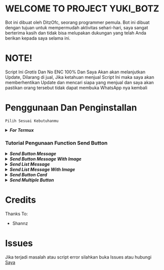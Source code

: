 # WELCOME TO PROJECT YUKI_BOTZ
Bot ini dibuat oleh DitzOfc, seorang programmer pemula. Bot ini dibuat dengan tujuan untuk mempermudah aktivitas sehari-hari, saya sangat berterima kasih dan tidak bisa melupakan dukungan yang telah Anda berikan kepada saya selama ini.

# NOTE!
Script Ini *Gratis* Dan No ENC 100% Dan Saya Akan akan melanjutkan Update, Dilarang di jual, Jika ketahuan menjual Script Ini maka saya akan memberhentikan Update dan mencari siapa yang menjual dan saya akan pastikan orang tersebut tidak dapat membuka WhatsApp nya kembali

# Penggunaan Dan Penginstallan 
`Pilih Sesuai Kebutuhanmu`

<details close="close">
<summary><i><b>For Termux</b></i></summary>

***
### 1. Install Aplikasi [Termux](https://f-droid.org/repo/com.termux_118.apk)
> Setelah Install Aplikasi Termux, Silahkan Salin Teks Dibawah, Setelah Disalin Tempel Di Aplikasi Termux.
```bash
pkg update -y;pkg upgrade -y;pkg install nodejs -y;pkg install git -y;git clone https://github.com/DitzOfc-Expertise/Yuki-Botz.git && cd Yuki-Botz; node index
```
***
</details></details>

### Tutorial Pengunaan Function Send Button
<details close="close">
<summary><i><b>Send Button Message</b></i></summary>

***
```js
/**
  * ©DitzOfc
  **/
let buttons = [{ text: '', id: '' }]

conn.sendButtonMsg(jid, 'text', 'footer', buttons, quoted)
// Or
conn.sendButtonMsg(jid, 'text', 'footer', [{ text: '', id: '' }], quoted)
```
***
</details></details>
<details close="close"><summary><i><b>Send Button Message With Image</b></i></summary>

***
```js
/**
  * ©DitzOfc
  * The imageUrl part must be a string of url
  **/
let buttons = [{ text: '', id: '' }]
conn.sendButtonImg(jid, 'text', 'footer', buttons, imageUrl, quoted)
// or
conn.sendButtonImg(jid, 'text', 'footer', [{ text: '', id: '' }], imageUrl, quoted)
```
***
</details></details>
<details close="close">
<summary><i><b>Send List Message</b></i></summary>

  ***
```js
/**
  * ©DitzOfc
  **/
let sections = [{
  title: 'title',
  rows: [{
  header: 'header',
  title: 'title',
  description: 'description',
  id: 'id' 
}] 
}]

conn.sendListMsg(jid, 'text', 'footer', 'titleButton', sections, quoted)
```
***
</details></details>
<details close="close">
<summary><i><b>Send List Message With Image</b></i></summary>

***
```js
/**
  * ©DitzOfc
  * The imageUrl part must be a string of url
  **/
let sections = [{
  title: 'title',
  rows: [{
  header: 'header',
  title: 'title',
  description: 'description',
  id: 'id' 
}] 
}]

conn.sendListImg(jid, 'text', 'footer', 'titleButton', sections, imageUrl, quoted)
```
***
</details></details>
<details close="close">
<summary><i><b>Send Button Card</b></i></summary>

***
```js
/**
  * ©DitzOfc
  * The imageUrl part must be a string of url
  * [cards] Must follow the example below
  * type = ['buttons', 'url']
  **/
  let cards = [
    {
      header: 'header',
      body: 'body',
      footer: 'footer',
      imageUrl: 'string',
      buttons: [
        {
          type: 'url',
          text: "text of buttons url",
          url: "https://example.com"
        },
        {
          type: 'buttons',
          text: "text of buttons",
          id: "quick_reply_id_1"
        }
      ]
    }
  ];

  await conn.sendButtonCard(jid, 'text', 'footer', cards, quoted);
```
***
</details></details>
<details close="close">
<summary><i><b>Send Multiple Button</b></i></summary>
  
***
```js
let buttons = [{
  // type url
  type: "url",
  text: "Your Text",
  url: "Your Url Here"
 },
 {
   // type buttons
   type: "buttons",
   text: "Your Title Button Here",
   id: "toid"
 },
 {
   // type copy buttons
   type: "copy",
   text: "Your title button copy here",
   copy_code: "Your Text to copy here"
}]
// Integrasikan Button Multiple Ke Socket
await conn.sendButton(m.chat, 'Your Text Here', 'Your Footer Here', buttons, m) 
```
***
</details></details>

# Credits
Thanks To:

- Shannz

# Issues
Jika terjadi masalah atau script error silahkan buka Issues atau hubungi [Saya](https://wa.me/6285717062467)
